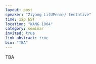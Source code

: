 ```yaml
---
layout: post
speaker: "Ziyang Li(UPenn)/ tentative"
time: 12p EST
location: "WANG 1004"
category: seminar
invited: true
link_abstract: true
bio: "TBA"
---
```

TBA
